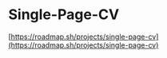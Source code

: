 # Single-Page-CV

[https://roadmap.sh/projects/single-page-cv](https://roadmap.sh/projects/single-page-cv)
